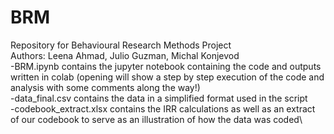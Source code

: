 # BRM
Repository for Behavioural Research Methods Project\
Authors: Leena Ahmad, Julio Guzman, Michal Konjevod\
-BRM.ipynb contains the jupyter notebook containing the code and outputs written in colab (opening will show a step by step execution of the code and analysis with some comments along the way!)\
-data_final.csv contains the data in a simplified format used in the script\
-codebook_extract.xlsx contains the IRR calculations as well as an extract of our codebook to serve as an illustration of how the data was coded\



